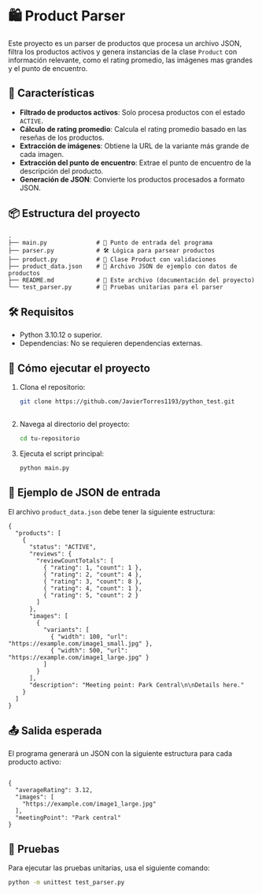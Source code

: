 # 🛍️ Product Parser

Este proyecto es un parser de productos que procesa un archivo JSON, filtra los productos activos y genera instancias de la clase `Product` con información relevante, como el rating promedio, las imágenes mas grandes y el punto de encuentro.

## 🚀 Características

- **Filtrado de productos activos**: Solo procesa productos con el estado `ACTIVE`.
- **Cálculo de rating promedio**: Calcula el rating promedio basado en las reseñas de los productos.
- **Extracción de imágenes**: Obtiene la URL de la variante más grande de cada imagen.
- **Extracción del punto de encuentro**: Extrae el punto de encuentro de la descripción del producto.
- **Generación de JSON**: Convierte los productos procesados a formato JSON.

## 📦 Estructura del proyecto
```
.
├── main.py              # 🚀 Punto de entrada del programa
├── parser.py            # 🛠️ Lógica para parsear productos
├── product.py           # 🧩 Clase Product con validaciones
├── product_data.json    # 📂 Archivo JSON de ejemplo con datos de productos
├── README.md            # 📄 Este archivo (documentación del proyecto)
└── test_parser.py       # 🧪 Pruebas unitarias para el parser
```

## 🛠️ Requisitos

- Python 3.10.12 o superior.
- Dependencias: No se requieren dependencias externas.

## 🚀 Cómo ejecutar el proyecto

1. Clona el repositorio:
   ```bash
   git clone https://github.com/JavierTorres1193/python_test.git
  
2. Navega al directorio del proyecto:
   ```bash
   cd tu-repositorio

4. Ejecuta el script principal:
   ```bash
   python main.py

## 📄 Ejemplo de JSON de entrada

El archivo `product_data.json` debe tener la siguiente estructura:

```
{
  "products": [
    {
      "status": "ACTIVE",
      "reviews": {
        "reviewCountTotals": [
          { "rating": 1, "count": 1 },
          { "rating": 2, "count": 4 },
          { "rating": 3, "count": 8 },
          { "rating": 4, "count": 1 },
          { "rating": 5, "count": 2 }
        ]
      },
      "images": [
        {
          "variants": [
            { "width": 100, "url": "https://example.com/image1_small.jpg" },
            { "width": 500, "url": "https://example.com/image1_large.jpg" }
          ]
        }
      ],
      "description": "Meeting point: Park Central\n\nDetails here."
    }
  ]
}
```

## 📤 Salida esperada

El programa generará un JSON con la siguiente estructura para cada producto activo:

```

{
  "averageRating": 3.12,
  "images": [
    "https://example.com/image1_large.jpg"
  ],
  "meetingPoint": "Park central"
}
```

## 🧪 Pruebas
Para ejecutar las pruebas unitarias, usa el siguiente comando:
```bash
python -m unittest test_parser.py
